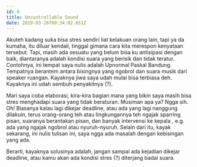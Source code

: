 ```yaml
---
id: 6
title: Uncontrollable Sound
date: 2019-03-26T09:34:02.651Z
---
```

Akuteh kadang suka bisa stres sendiri liat kelakuan orang lain, tapi ya da kumaha, itu diluar kendali, tinggal gimana cara kita merespon kenyataan tersebut. Tapi, masih ada sesuatu yang belum bisa ku antisipasi dengan baik, diantaranya adalah kondisi suara yang berisik dan tidak teratur. Contohnya, ini tempat saya nulis adalah Upnormal Paskal Bandung. Tempatnya berantem antara bisingnya yang ngobrol dan suara musik dari speaker ruangan. Kayaknya jiwa saya udah mulai bisa terbiasa deh. Kayaknya ini udah sembuh penyakitnya (?).



Mari saya coba elaborasi, kira-kira bagian mana yang bikin saya masih bisa stres menghadapi suara yang tidak beraturan. Musiman apa ya? Ngga sih. Oh! Biasanya kalau lagi dikejar deadline, atau ada yang lagi nanggung dilakuin, terus orang-orang teh atau lingkungannya teh ngajak sparring pisan, suaranya berantakan pisan, dan banyak intervensi ke kepala , e.g. ada yang ngajak ngobrol atau nyuruh-nyuruh. Selain dari itu, kayak sekarang, ini nulis tulisan ini, saya ngga ada masalah dengan kebisingan yang ada.



Berarti, kayaknya solusinya adalah, jangan sampai ada kejadian dikejar deadline, atau kamu akan ada kondisi stres (?) diterjang badai suara.
